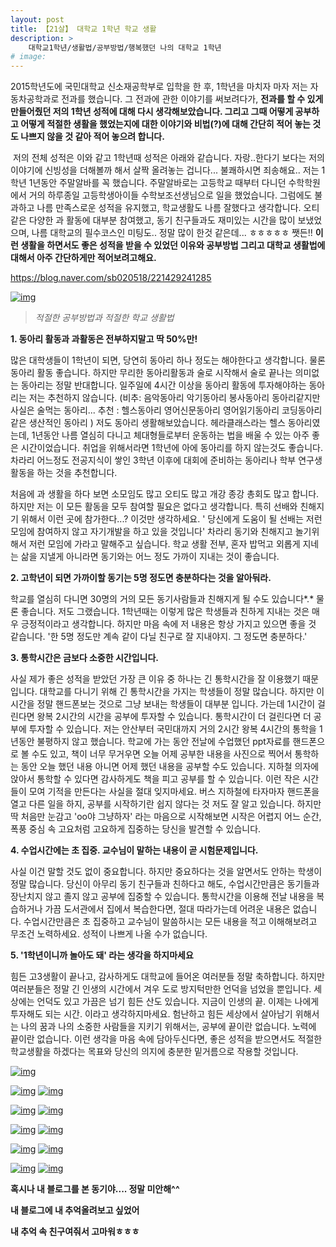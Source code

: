 ```yaml
---
layout: post
title: 【21살】 대학교 1학년 학교 생활
description: >
    대학교1학년/생활법/공부방법/행복했던 나의 대학교 1학년
# image: 
---
```

   2015학년도에 국민대학교 신소재공학부로 입학을 한 후, 1학년을 마치자 마자 저는 자동차공학과로 전과를 했습니다. 그 전과에 관한 이야기를 써보려다가, **전과를 할 수 있게 만들어줬던 저의 1학년 성적에 대해 다시 생각해보았습니다. 그리고 그때 어떻게 공부하고 어떻게 적절한 생활을 했었는지에 대한 이야기와 비법(?)에 대해 간단히 적어 놓는 것도 나쁘지 않을 것 같아 적어 놓으려 합니다.**



​    저의 전체 성적은 이와 같고 1학년때 성적은 아래와 같습니다. 자랑..한다기 보다는 저의 이야기에 신빙성을 더해볼까 해서 살짝 올려놓는 겁니다... 불쾌하시면 죄송해요.. 저는 1학년 1년동안 주말알바를 꼭 했습니다. 주말알바로는 고등학교 때부터 다니던 수학학원에서 거의 하루종일 고등학생아이들 수학보조선생님으로 일을 했었습니다. 그럼에도 불과하고 나름 만족스로운 성적을 유지했고, 학교생활도 나름 잘했다고 생각합니다. 오티 같은 다양한 과 활동에 대부분 참여했고, 동기 친구들과도 재미있는 시간을 많이 보냈었으며, 나름 대학교의 필수코스인 미팅도.. 정말 많이 한것 같은데... ㅎㅎㅎㅎㅎ 쨋든!! **이런 생활을 하면서도 좋은 성적을 받을 수 있었던 이유와 공부방법 그리고 대학교 생활법에 대해서 아주 간단하게만 적어보려고해요.** 

https://blog.naver.com/sb020518/221429241285

[![img](https://postfiles.pstatic.net/MjAxOTAyMjZfMjkx/MDAxNTUxMTkwMDc1MTUy.nb61wlH7OLrOpPnZd61j4FpA_9Ge8JqxX_wOXBpMqIkg.327o1HMUIL2R9WPbtR4n_ghvx3kAcD0WdAvaymBVygsg.PNG.sb020518/SE-7210fc08-b146-40a2-b780-9bf010b57adc.png?type=w773)](https://blog.naver.com/PostView.nhn?blogId=sb020518&logNo=221475603138&categoryNo=21&parentCategoryNo=0&viewDate=&currentPage=2&postListTopCurrentPage=1&from=postList&userTopListOpen=true&userTopListCount=5&userTopListManageOpen=false&userTopListCurrentPage=2#)



> *적절한 공부방법과 적절한 학교 생활법*

**1.  동아리 활동과 과활동은 전부하지말고 딱 50%만!**

   많은 대학생들이 1학년이 되면, 당연히 동아리 하나 정도는 해야한다고 생각합니다. 물론 동아리 활동 좋습니다. 하지만 무리한 동아리활동과 술로 시작해서 술로 끝나는 의미없는 동아리는 정말 반대합니다. 일주일에 4시간 이상을 동아리 활동에 투자해야하는 동아리는 저는 추천하지 않습니다. (비추: 음악동아리 악기동아리 봉사동아리 동아리같지만 사실은 술먹는 동아리... 추천 : 헬스동아리 영어신문동아리 영어읽기동아리 코딩동아리 같은 생산적인 동아리 ) 저도 동아리 생활해보았습니다. 헤라클래스라는 헬스 동아리였는데, 1년동안 나름 열심히 다니고 체대형들로부터 운동하는 법을 배울 수 있는 아주 좋은 시간이었습니다. 취업을 위해서라면 1학년에 아에 동아리를 하지 않는것도 좋습니다. 차라리 어느정도 전공지식이 쌓인 3학년 이후에 대회에 준비하는 동아리나 학부 연구생활동을 하는 것을 추천합니다. 

   처음에 과 생활을 하다 보면 소모임도 많고 오티도 많고 개강 종강 총회도 많고 합니다. 하지만 저는 이 모든 활동을 모두 참여할 필요은 없다고 생각합니다. 특히 선배와 친해지기 위해서 이런 곳에 참가한다...? 이것만 생각하세요. ' 당신에게 도움이 될 선배는 저런 모임에 참여하지 않고 자기개발을 하고 있을 것입니다' 차라리 동기와 친해지고 놀기위해서 저런 모임에 가라고 말해주고 싶습니다. 학교 생활 전부, 혼자 밥먹고 외롭게 지네는 삶을 지낼게 아니라면 동기와는 어느 정도 가까이 지내는 것이 좋습니다. 



**2. 고학년이 되면 가까이할 동기는 5명 정도면 충분하다는 것을 알아둬라.**

  학교를 열심히 다니면 30명의 거의 모든 동기사람들과 친해지게 될 수도 있습니다*.* 물론 좋습니다. 저도 그랬습니다. 1학년때는 이렇게 많은 학생들과 친하게 지내는 것은 매우 긍정적이라고 생각합니다. 하지만 마음 속에 저 내용은 항상 가지고 있으면 좋을 것 같습니다. '한 5명 정도만 계속 같이 다닐 친구로 잘 지내야지. 그 정도면 충분하다.' 



**3. 통학시간은 금보다 소중한 시간입니다.** 

  사실 제가 좋은 성적을 받았던 가장 큰 이유 중 하나는 긴 통학시간을 잘 이용했기 때문입니다. 대학교를 다니기 위해 긴 통학시간을 가지는 학생들이 정말 많습니다. 하지만 이 시간을 정말 핸드폰보는 것으로 그냥 보내는 학생들이 대부분 입니다. 가는데 1시간이 걸린다면 왕복 2시간의 시간을 공부에 투자할 수 있습니다. 통학시간이 더 걸린다면 더 공부에 투자할 수 있습니다. 저는 안산부터 국민대까지 거의 2시간 왕복 4시간의 통학을 1년동안 불평하지 않고 했습니다. 학교에 가는 동안 전날에 수업했던 ppt자료를 핸드폰으로 볼 수도 있고, 책이 너무 무거우면 오늘 어제 공부한 내용을 사진으로 찍어서 통학하는 동안 오늘 했던 내용 아니면 어제 했던 내용을 공부할 수도 있습니다. 지하철 의자에 앉아서 통학할 수 있다면 감사하게도 책을 피고 공부를 할 수 있습니다. 이런 작은 시간들이 모여 기적을 만든다는 사실을 절대 잊지마세요. 버스 지하철에 타자마자 핸드폰을 열고 다른 일을 하지, 공부를 시작하기란 쉽지 않다는 것 저도 잘 알고 있습니다. 하지만 딱 처음만 눈감고 'oo야 그냥하자' 라는 마음으로 시작해보면 시작은 어렵지 어느 순간, 폭풍 중심 속 고요처럼 고요하게 집중하는 당신을 발견할 수 있습니다. 



**4. 수업시간에는 초 집중. 교수님이 말하는 내용이 곧 시험문제입니다.** 

   사실 이건 말할 것도 없이 중요합니다. 하지만 중요하다는 것을 알면서도 안하는 학생이 정말 많습니다. 당신이 아무리 동기 친구들과 친하다고 해도, 수업시간만큼은 동기들과 장난치지 않고 졸지 않고 공부에 집중할 수 있습니다. 통학시간을 이용해 전날 내용을 복습하거나 가끔 도서관에서 집에서 복습한다면, 절대 따라가는데 어려운 내용은 없습니다. 수업시간만큼은 초 집중하고 교수님이 말씀하시는 모든 내용을 적고 이해해보려고 무조건 노력하세요. 성적이 나쁘게 나올 수가 없습니다. 



**5. '1학년이니까 놀아도 돼' 라는 생각을 하지마세요**

   힘든 고3생활이 끝나고, 감사하게도 대학교에 들어온 여러분들 정말 축하합니다. 하지만 여러분들은 정말 긴 인생의 시간에서 겨우 도로 방지턱만한 언덕을 넘었을 뿐입니다. 세상에는 언덕도 있고 가끔은 넘기 힘든 산도 있습니다. 지금이 인생의 끝. 이제는 나에게 투자해도 되는 시간. 이라고 생각하지마세요. 험난하고 힘든 세상에서 살아남기 위해서는 나의 꿈과 나의 소중한 사람들을 지키기 위해서는, 공부에 끝이란 없습니다. 노력에 끝이란 없습니다. 이런 생각을 마음 속에 담아두신다면, 좋은 성적을 받으면서도 적절한 학교생활을 하겠다는 목표와 당신의 의지에 충분한 밑거름으로 작용할 것입니다. 

[![img](https://postfiles.pstatic.net/MjAxOTAyMjZfMjg3/MDAxNTUxMTkyMzIxMjI1.kbUCZacMc6j2OTQUZ1pmEOnZqRjKGIqKv4_RXdv1_v0g.YX55dQIRru7w1BGYBvl3bH08fMSri9l_hoWFKIiAdX0g.JPEG.sb020518/SE-df2a86f5-23f8-4055-b615-23b7838c2ed9.jpg?type=w773)](https://blog.naver.com/PostView.nhn?blogId=sb020518&logNo=221475603138&categoryNo=21&parentCategoryNo=0&viewDate=&currentPage=2&postListTopCurrentPage=1&from=postList&userTopListOpen=true&userTopListCount=5&userTopListManageOpen=false&userTopListCurrentPage=2#)

[![img](https://postfiles.pstatic.net/MjAxOTAyMjZfMTUg/MDAxNTUxMTkyOTk5MDc4.sYKGtmU6wdKILatBytrLnwP73TbT5yYE8036aeGoyaIg.a0MuJfRpHPNQVKzYlwPDA4ih9Yc25ouDsb-_-o3XKsIg.JPEG.sb020518/SE-170079d8-f985-4d8a-a4a4-5f623b4a01e1.jpg?type=w773)](https://blog.naver.com/PostView.nhn?blogId=sb020518&logNo=221475603138&categoryNo=21&parentCategoryNo=0&viewDate=&currentPage=2&postListTopCurrentPage=1&from=postList&userTopListOpen=true&userTopListCount=5&userTopListManageOpen=false&userTopListCurrentPage=2#) [![img](https://postfiles.pstatic.net/MjAxOTAyMjZfMTk3/MDAxNTUxMTkzMDAyMzc0.RO74ohSlcFw40WDC9cUezxtZHLeTp2JoSbCNWu-OdXcg.xnzCUEtNkHiSEyAicYSPMqUSWZfwcxmW-bOyfrZAB2Yg.JPEG.sb020518/SE-521893c5-4013-4c0b-b889-9108d5c6b7be.jpg?type=w773)](https://blog.naver.com/PostView.nhn?blogId=sb020518&logNo=221475603138&categoryNo=21&parentCategoryNo=0&viewDate=&currentPage=2&postListTopCurrentPage=1&from=postList&userTopListOpen=true&userTopListCount=5&userTopListManageOpen=false&userTopListCurrentPage=2#)

[![img](https://postfiles.pstatic.net/MjAxOTAyMjZfMjE2/MDAxNTUxMTkzMDAxMTA4.XFGUoNFyqpocafBnubnFV7-a7vxC6-84yrE4Bvh_YGQg.6EXN7gDUouh9Nu2BU292cX_-oJFOi52RSQgnUCRFzTAg.JPEG.sb020518/SE-6b33127d-fea8-41d8-b5a2-c43571a47185.jpg?type=w773)](https://blog.naver.com/PostView.nhn?blogId=sb020518&logNo=221475603138&categoryNo=21&parentCategoryNo=0&viewDate=&currentPage=2&postListTopCurrentPage=1&from=postList&userTopListOpen=true&userTopListCount=5&userTopListManageOpen=false&userTopListCurrentPage=2#) [![img](https://postfiles.pstatic.net/MjAxOTAyMjZfMjkg/MDAxNTUxMTkzMDA1MTA5.8bYyZaJH2kxwsOM60PttjPiCZZzE13mE1o24CMiUSxsg.dx69S_W5P1y4hgkTC-eplmirzQh_qjFoT9w29P_g8pEg.JPEG.sb020518/SE-6059e00d-2b96-4b2f-bf3a-0798d71901ea.jpg?type=w773)](https://blog.naver.com/PostView.nhn?blogId=sb020518&logNo=221475603138&categoryNo=21&parentCategoryNo=0&viewDate=&currentPage=2&postListTopCurrentPage=1&from=postList&userTopListOpen=true&userTopListCount=5&userTopListManageOpen=false&userTopListCurrentPage=2#)

[![img](https://postfiles.pstatic.net/MjAxOTAyMjZfMTAx/MDAxNTUxMTkzMDEyMjM3.Gipm0U53uCB-yLA4Hix9laQtjBn7wddLz01y41QJR6Eg.nmuVCg3oQmx9TnxVK8XzQkuKDVfndU8F6H4X2PEJ4_0g.JPEG.sb020518/SE-cb8250e0-419a-4b3b-ad83-16335e8497b4.jpg?type=w773)](https://blog.naver.com/PostView.nhn?blogId=sb020518&logNo=221475603138&categoryNo=21&parentCategoryNo=0&viewDate=&currentPage=2&postListTopCurrentPage=1&from=postList&userTopListOpen=true&userTopListCount=5&userTopListManageOpen=false&userTopListCurrentPage=2#) [![img](https://postfiles.pstatic.net/MjAxOTAyMjZfODMg/MDAxNTUxMTkzMDA2NDM1.Et_Pzm6ZWr9jGVWfjVr34CSFkmX0Ema1xIFFhI0KZkIg.JxDqBKVlVSc964vnpfGXYPYBuaqqNwHCztu9fC7sDP4g.JPEG.sb020518/SE-27bf8564-f6af-4ef9-9c88-8ab0acd17e4a.jpg?type=w773)](https://blog.naver.com/PostView.nhn?blogId=sb020518&logNo=221475603138&categoryNo=21&parentCategoryNo=0&viewDate=&currentPage=2&postListTopCurrentPage=1&from=postList&userTopListOpen=true&userTopListCount=5&userTopListManageOpen=false&userTopListCurrentPage=2#)

[![img](https://postfiles.pstatic.net/MjAxOTAyMjZfMjAg/MDAxNTUxMTkzMDAzODA2.znmiS1CCYvwMcP-REeHt8aDcPmYBV9fqmYqKYhYrW6Eg.2IOVFE8TYJBOOxNYgiiq6_JmkLoOe6HxSYR9v9D_Qt4g.JPEG.sb020518/SE-fa173368-5f3e-4521-8acc-6ebfdc8542dd.jpg?type=w773)](https://blog.naver.com/PostView.nhn?blogId=sb020518&logNo=221475603138&categoryNo=21&parentCategoryNo=0&viewDate=&currentPage=2&postListTopCurrentPage=1&from=postList&userTopListOpen=true&userTopListCount=5&userTopListManageOpen=false&userTopListCurrentPage=2#) [![img](https://postfiles.pstatic.net/MjAxOTAyMjZfMTIx/MDAxNTUxMTkzMDA3NzYw.ZlvcRD_N1hoRGRGEIdy_i4m6I1vW8dGbm1CDh7S9NXYg.pIks-GKfN4NjTUPpQ8dLEdIhcNKBB-dMwrw1J8VJC3kg.JPEG.sb020518/SE-b5bb1f64-60b6-4c21-aa3f-88b6164b4a7d.jpg?type=w773)](https://blog.naver.com/PostView.nhn?blogId=sb020518&logNo=221475603138&categoryNo=21&parentCategoryNo=0&viewDate=&currentPage=2&postListTopCurrentPage=1&from=postList&userTopListOpen=true&userTopListCount=5&userTopListManageOpen=false&userTopListCurrentPage=2#)

[![img](https://postfiles.pstatic.net/MjAxOTAyMjZfMTI1/MDAxNTUxMTkzMDA5NTc1.gg8enzulew4gDkDEjkHPvyc7DPu3i0lKIFks9-eJpoog.BNLNxCM8swNOCS5WWp-LtVKGplm_N7_DkNkvBIn06wwg.JPEG.sb020518/SE-9105a3b8-7394-4351-ab3e-ad97e076b3e8.jpg?type=w773)](https://blog.naver.com/PostView.nhn?blogId=sb020518&logNo=221475603138&categoryNo=21&parentCategoryNo=0&viewDate=&currentPage=2&postListTopCurrentPage=1&from=postList&userTopListOpen=true&userTopListCount=5&userTopListManageOpen=false&userTopListCurrentPage=2#) [![img](https://postfiles.pstatic.net/MjAxOTAyMjZfMjY1/MDAxNTUxMTkzMDEwOTg1.kFiovydbHpkI4OpDIAXuTai-QrkMu08JOYMxNi8LPHQg.gVvzcH1z21yy8nhF9pkl7L5CpcqhK39-7834bQEzBeIg.JPEG.sb020518/SE-4a2c03e1-aacb-4384-a5f8-3b0e2bcd7320.jpg?type=w773)](https://blog.naver.com/PostView.nhn?blogId=sb020518&logNo=221475603138&categoryNo=21&parentCategoryNo=0&viewDate=&currentPage=2&postListTopCurrentPage=1&from=postList&userTopListOpen=true&userTopListCount=5&userTopListManageOpen=false&userTopListCurrentPage=2#)



**혹시나 내 블로그를 본 동기야.... 정말 미안해^^**

**내 블로그에 내 추억올려보고 싶었어**

**내 추억 속 친구여줘서 고마워ㅎㅎㅎ**